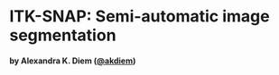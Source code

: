 # ITK-SNAP: Semi-automatic image segmentation

#### by Alexandra K. Diem ([@akdiem](https://github.com/akdiem))